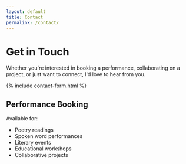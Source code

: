 ```yaml
---
layout: default
title: Contact
permalink: /contact/
---
```


# Get in Touch

Whether you're interested in booking a performance, collaborating on a project, or just want to connect, I'd love to hear from you.

<div class="contact-wrapper">
  {% include contact-form.html %}
  
  <div class="contact-info">
    <h2>Performance Booking</h2>
    <p>Available for:</p>
    <ul>
      <li>Poetry readings</li>
      <li>Spoken word performances</li>
      <li>Literary events</li>
      <li>Educational workshops</li>
      <li>Collaborative projects</li>
    </ul>
  </div>
</div>